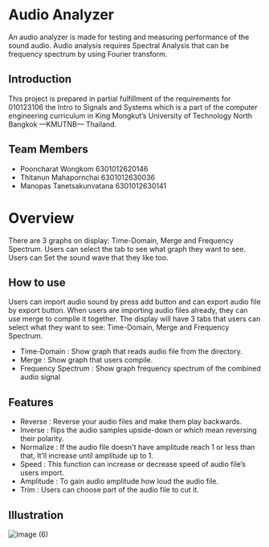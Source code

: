 # Audio Analyzer
  An audio analyzer is made for testing and measuring performance of the sound audio. Audio analysis requires Spectral Analysis that can be frequency spectrum by using Fourier transform.
## Introduction
  This project is prepared in partial fulfillment of the requirements for 010123106 the Intro to Signals and Systems which is a part of the computer engineering curriculum in King Mongkut’s University of Technology North Bangkok —KMUTNB— Thailand.
## Team Members
- Pooncharat Wongkom 6301012620146
- Thitanun Mahapornchai 6301012630036
- Manopas Tanetsakunvatana 6301012630141
# Overview
  There are 3 graphs on display: Time-Domain, Merge and Frequency Spectrum. Users can select the tab to see what graph they want to see. Users can Set the sound wave that they like too.
## How to use
  Users can import audio sound by press add button and can export audio file by export button. When users are importing audio files already, they can use merge to compile it together. The display will have 3 tabs that users can select what they want to see: Time-Domain, Merge and Frequency Spectrum.  
  - Time-Domain : Show graph that reads audio file from the directory.
  - Merge : Show graph that users compile.
  - Frequency Spectrum : Show graph frequency spectrum of the combined audio signal
## Features
  - Reverse : Reverse your audio files and make them play backwards.
  - Inverse :  flips the audio samples upside-down or which mean reversing their polarity.
  - Normalize : If the audio file doesn't have amplitude reach 1 or less than that, It’ll increase until amplitude up to 1. 
  - Speed : This function can increase or decrease speed of audio file’s users import.
  - Amplitude : To gain audio amplitude how loud the audio file.
  - Trim : Users can choose part of the audio file to cut it.
## Illustration
  ![image (6)](https://user-images.githubusercontent.com/88476531/203978607-02e93fdf-1d35-41ee-b3f2-2d4fddafb5e3.png)

